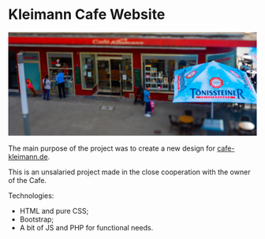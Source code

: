 # Kleimann Cafe Website

![mainpage](./img/main.jpg)

The main purpose of the project was to create a new design for [cafe-kleimann.de](cafe-kleimann.de).

This is an unsalaried project made in the close cooperation with the owner of the Cafe.

Technologies:

- HTML and pure CSS;
- Bootstrap;
- A bit of JS and PHP for functional needs.